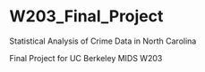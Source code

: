 # W203_Final_Project
Statistical Analysis of Crime Data in North Carolina

Final Project for UC Berkeley MIDS W203
